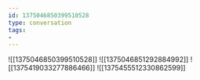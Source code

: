 ```yaml
---
id: 1375046850399510528
type: conversation
tags:
- 
---
```

![[1375046850399510528]]
![[1375046851292884992]]
![[1375419033277886466]]
![[1375455512330862599]]

